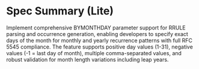 # Spec Summary (Lite)

Implement comprehensive BYMONTHDAY parameter support for RRULE parsing and occurrence generation, enabling developers to specify exact days of the month for monthly and yearly recurrence patterns with full RFC 5545 compliance. The feature supports positive day values (1-31), negative values (-1 = last day of month), multiple comma-separated values, and robust validation for month length variations including leap years.
